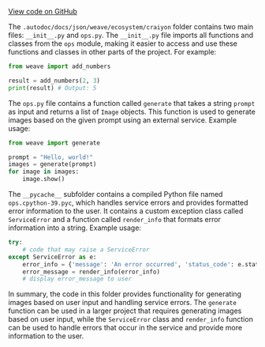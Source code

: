 [View code on GitHub](https://github.com/wandb/weave/.autodoc/docs/json/weave/ecosystem/craiyon)

The `.autodoc/docs/json/weave/ecosystem/craiyon` folder contains two main files: `__init__.py` and `ops.py`. The `__init__.py` file imports all functions and classes from the `ops` module, making it easier to access and use these functions and classes in other parts of the project. For example:

```python
from weave import add_numbers

result = add_numbers(2, 3)
print(result) # Output: 5
```

The `ops.py` file contains a function called `generate` that takes a string `prompt` as input and returns a list of `Image` objects. This function is used to generate images based on the given prompt using an external service. Example usage:

```python
from weave import generate

prompt = "Hello, world!"
images = generate(prompt)
for image in images:
    image.show()
```

The `__pycache__` subfolder contains a compiled Python file named `ops.cpython-39.pyc`, which handles service errors and provides formatted error information to the user. It contains a custom exception class called `ServiceError` and a function called `render_info` that formats error information into a string. Example usage:

```python
try:
    # code that may raise a ServiceError
except ServiceError as e:
    error_info = {'message': 'An error occurred', 'status_code': e.status_code, 'details': str(e)}
    error_message = render_info(error_info)
    # display error_message to user
```

In summary, the code in this folder provides functionality for generating images based on user input and handling service errors. The `generate` function can be used in a larger project that requires generating images based on user input, while the `ServiceError` class and `render_info` function can be used to handle errors that occur in the service and provide more information to the user.
